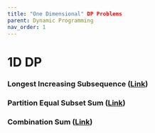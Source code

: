 ```yaml
---
title: "One Dimensional" DP Problems
parent: Dynamic Programming
nav_order: 1
---
```

# 1D DP


### Longest Increasing Subsequence ([Link](https://leetcode.com/problems/longest-increasing-subsequence/))

### Partition Equal Subset Sum ([Link](https://leetcode.com/problems/partition-equal-subset-sum/description/))

### Combination Sum ([Link](https://leetcode.com/problems/combination-sum-iv/description/))
